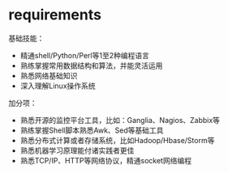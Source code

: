# requirements

基础技能：

* 精通shell/Python/Perl等1至2种编程语言
* 熟练掌握常用数据结构和算法，并能灵活运用
* 熟悉网络基础知识
* 深入理解Linux操作系统

加分项：

* 熟悉开源的监控平台工具，比如：Ganglia、Nagios、Zabbix等
* 熟练掌握Shell脚本熟悉Awk、Sed等基础工具
* 熟悉分布式计算或者存储系统，比如Hadoop/Hbase/Storm等
* 熟悉机器学习原理能付诸实践者更佳
* 熟悉TCP/IP、HTTP等网络协议，精通socket网络编程

